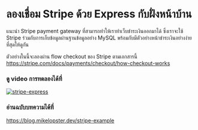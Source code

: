 # ลองเชื่อม Stripe ด้วย Express กับฝั่งหน้าบ้าน

แนะนำ Stripe payment gateway ที่สามารถทำให้เราทำเว็บชำระเงินออกมาได้ ซึ่งเราจะใช้ Stripe ร่วมกับการเก็บข้อมูลผ่านฐานข้อมูลอย่าง MySQL พร้อมกับมีตัวอย่างหน้าชำระเงินอย่างง่ายที่สุดให้ดูกัน

ตัวอย่างในนี้จะลองผ่าน flow checkout ของ Stripe ตามเอกสารนี้
https://stripe.com/docs/payments/checkout/how-checkout-works


### ดู video การทดลองได้ที่
[![stripe-express](https://img.youtube.com/vi/wSQmSZ5BtI8/0.jpg)](https://youtu.be/wSQmSZ5BtI8)

### อ่านฉบับบทความได้ที่
https://blog.mikelopster.dev/stripe-example
